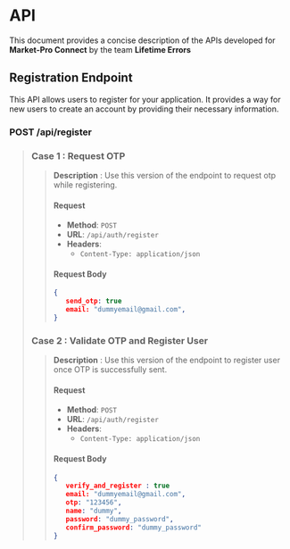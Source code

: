# API

This document provides a concise description of the APIs developed for **Market-Pro Connect** by the team **Lifetime Errors**



## Registration Endpoint
This API allows users to register for your application. It provides a way for new users to create an account by providing their necessary information.

### POST /api/register

>### Case 1 : Request OTP 
>>**Description** : Use this version of the endpoint to request otp while registering.
>>
>>#### Request
>>- **Method**: `POST`
>>- **URL**: `/api/auth/register`
>>- **Headers**:
>>   - `Content-Type: application/json`
>>#### Request Body
>>```json
>>{
>>    send_otp: true
>>    email: "dummyemail@gmail.com",
>>}
>>```
>>
>### Case 2 : Validate OTP and Register User
>>**Description** : Use this version of the endpoint to register user once OTP is successfully sent.
>>
>>#### Request
>>- **Method**: `POST`
>>- **URL**: `/api/auth/register`
>>- **Headers**:
>>   - `Content-Type: application/json`
>>#### Request Body
>>```json
>>{
>>    verify_and_register : true
>>    email: "dummyemail@gmail.com",
>>    otp: "123456",
>>    name: "dummy",
>>    password: "dummy_password",
>>    confirm_password: "dummy_password"
>>}
>>```
>>                             
>

